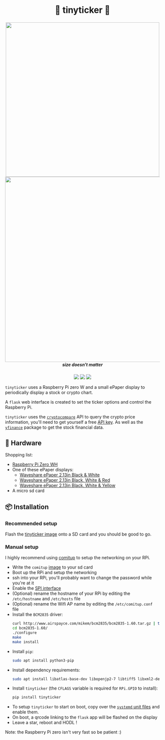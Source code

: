<h1 align="center">🚀 tinyticker 🚀</h5>
<h3 align="center"><img src="https://i.imgur.com/2mF86LQ.png" width=500><img src="https://i.imgur.com/BPiGmxo.png" height=600 align=right></h3>
<h5 align="center">size doesn't matter</h5>
<p align="center">
  <a href="https://pypi.org/project/tinyticker/"><img src="https://img.shields.io/pypi/v/tinyticker"></a>
  <a href="./LICENSE.md"><img src="https://img.shields.io/badge/license-MIT-blue.svg"></a>
  <a href="https://github.com/loiccoyle/tinyticker/actions/workflows/ci.yml"><img src="https://github.com/loiccoyle/tinyticker/actions/workflows/ci.yml/badge.svg"></a>
</p>

`tinyticker` uses a Raspberry Pi zero W and a small ePaper display to periodically display a stock or crypto chart.

A `flask` web interface is created to set the ticker options and control the Raspberry Pi.

`tinyticker` uses the [`cryptocompare`](https://github.com/lagerfeuer/cryptocompare) API to query the crypto price information, you'll need to get yourself a free [API key](https://min-api.cryptocompare.com/pricing). As well as the [`yfinance`](https://github.com/ranaroussi/yfinance) package to get the stock financial data.

## 🛒 Hardware

Shopping list:

- [Raspberry Pi Zero WH](https://www.adafruit.com/product/3708)
- One of these ePaper displays:
  - [Waveshare ePaper 2.13in Black & White](https://www.waveshare.com/wiki/2.13inch_e-Paper_HAT)
  - [Waveshare ePaper 2.13in Black, White & Red](<https://www.waveshare.com/wiki/2.13inch_e-Paper_HAT_(B)>)
  - [Waveshare ePaper 2.13in Black, White & Yellow](<https://www.waveshare.com/wiki/2.13inch_e-Paper_HAT_(C)>)
- A micro sd card

## 📦 Installation

### Recommended setup

Flash the [tinyticker image](https://drive.google.com/drive/folders/1U-PGzkOtSynN6FGDq2MsXF9kXGdkzd0D) onto a SD card and you should be good to go.

### Manual setup

I highly recommend using [comitup](https://github.com/davesteele/comitup) to setup the networking on your RPi.

- Write the `comitup` [image](https://davesteele.github.io/comitup/latest/comitup-lite-img-latest.html) to your sd card
- Boot up the RPi and setup the networking
- ssh into your RPi, you'll probably want to change the password while you're at it
- Enable the [SPI interface](https://www.raspberrypi-spy.co.uk/2014/08/enabling-the-spi-interface-on-the-raspberry-pi/)
- (Optional) rename the hostname of your RPi by editing the `/etc/hostname` and `/etc/hosts` file
- (Optional) rename the Wifi AP name by editing the `/etc/comitup.conf` file
- Install the `BCM2835` driver:
  ```sh
  curl http://www.airspayce.com/mikem/bcm2835/bcm2835-1.60.tar.gz | tar xzv
  cd bcm2835-1.60/
  ./configure
  make
  make install
  ```
- Install `pip`:
  ```sh
  sudo apt install python3-pip
  ```
- Install dependency requirements:
  ```sh
  sudo apt install libatlas-base-dev libopenjp2-7 libtiff5 libxml2-dev libxslt1-dev
  ```
- Install `tinyticker` (the `CFLAGS` variable is required for `RPi.GPIO` to install):
  ```sh
  pip install tinyticker
  ```
- To setup `tinyticker` to start on boot, copy over the [`systemd` unit files](./systemd) and enable them.
- On boot, a qrcode linking to the `flask` app will be flashed on the display
- Leave a star, reboot and HODL !

Note: the Raspberry Pi zero isn't very fast so be patient :)
